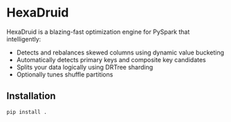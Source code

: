 # HexaDruid

HexaDruid is a blazing-fast optimization engine for PySpark that intelligently:
- Detects and rebalances skewed columns using dynamic value bucketing
- Automatically detects primary keys and composite key candidates
- Splits your data logically using DRTree sharding
- Optionally tunes shuffle partitions

## Installation

```bash
pip install .
